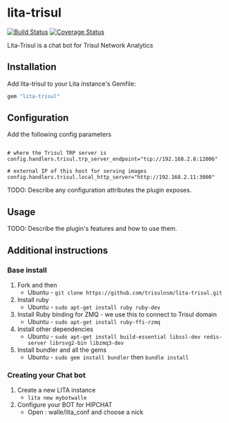 # lita-trisul

[![Build Status](https://travis-ci.org/kkn1806/lita-trisul.png?branch=master)](https://travis-ci.org/kkn1806/lita-trisul)
[![Coverage Status](https://coveralls.io/repos/kkn1806/lita-trisul/badge.png)](https://coveralls.io/r/kkn1806/lita-trisul)



Lita-Trisul is a chat bot for Trisul Network Analytics

## Installation

Add lita-trisul to your Lita instance's Gemfile:

``` ruby
gem "lita-trisul"
```

## Configuration

Add the following config parameters

````

# where the Trisul TRP server is
config.handlers.trisul.trp_server_endpoint="tcp://192.168.2.8:12006"

# external IP of this host for serving images
config.handlers.trisul.local_http_server="http://192.168.2.11:3000"

````

TODO: Describe any configuration attributes the plugin exposes.

## Usage

TODO: Describe the plugin's features and how to use them.




## Additional instructions 


### Base install 

1. Fork and then
    - Ubuntu -  `git clone https://github.com/trisulnsm/lita-trisul.git`
2. Install ruby  
    - Ubuntu -  `sudo apt-get install ruby ruby-dev`
3. Install Ruby binding for ZMQ - we use this to connect to Trisul domain 
    - Ubuntu - `sudo apt-get install ruby-ffi-rzmq`
4. Install other dependencies  
    - Ubuntu - `sudo apt-get install build-essential libssl-dev redis-server librsvg2-bin libzmq3-dev`
5. Install bundler and all the gems 
    - Ubuntu - `sudo gem install bundler` then  `bundle install`



### Creating your Chat bot 


1. Create a new LITA instance 
    - `lita new mybotwalle` 
1. Configure your  BOT for HIPCHAT
    - Open : walle/lita_conf and choose a nick 
  


